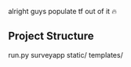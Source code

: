 alright guys populate tf out of it :fire:

## Project Structure

run.py
surveyapp
    static/
    templates/
